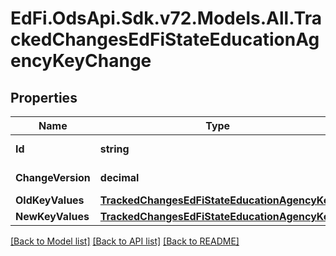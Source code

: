 # EdFi.OdsApi.Sdk.v72.Models.All.TrackedChangesEdFiStateEducationAgencyKeyChange

## Properties

Name | Type | Description | Notes
------------ | ------------- | ------------- | -------------
**Id** | **string** | Resource identifier | [optional] 
**ChangeVersion** | **decimal** | Change version | [optional] 
**OldKeyValues** | [**TrackedChangesEdFiStateEducationAgencyKey**](TrackedChangesEdFiStateEducationAgencyKey.md) |  | [optional] 
**NewKeyValues** | [**TrackedChangesEdFiStateEducationAgencyKey**](TrackedChangesEdFiStateEducationAgencyKey.md) |  | [optional] 

[[Back to Model list]](../README.md#documentation-for-models) [[Back to API list]](../README.md#documentation-for-api-endpoints) [[Back to README]](../README.md)

